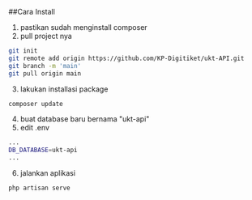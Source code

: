 ##Cara Install
1. pastikan sudah menginstall composer
2. pull project nya
```sh
git init
git remote add origin https://github.com/KP-Digitiket/ukt-API.git
git branch -m 'main'
git pull origin main
```
3. lakukan installasi package 
```sh
composer update
```
4. buat database baru bernama "ukt-api"
5. edit .env
```sh
...
DB_DATABASE=ukt-api
...
```
6. jalankan aplikasi
```sh
php artisan serve
```

